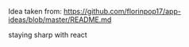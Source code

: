 Idea taken from: https://github.com/florinpop17/app-ideas/blob/master/README.md

staying sharp with react